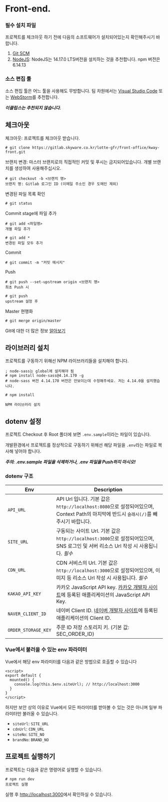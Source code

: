 # Front-end.

### 필수 설치 파일

프로젝트를 체크아웃 하기 전에 다음의 소프트웨어가 설치되어있는지 확인해주시기 바랍니다.

1. [Git SCM](https://git-scm.com/)
2. [NodeJS](https://nodejs.org/ko/): NodeJS는 14.17.0 LTS버전을 설치하는 것을 추천합니다.
    npm 버전은 6.14.13

### 소스 편집 툴

소스 편집 툴은 어느 툴을 사용해도 무방합니다. 팀 차원에서는 [Visual Studio Code](https://code.visualstudio.com/) 또는 [WebStorm](https://www.jetbrains.com/ko-kr/webstorm/)를 추천합니다.

***이클립스는 추천되지 않습니다.***

## 체크아웃

체크아웃: 프로젝트를 체크아웃 받습니다.
```console
# git clone https://gitlab.skyware.co.kr/lotte-gfr/front-office/kway-front.git
```

브랜치 변경: 마스터 브랜치로의 직접적인 커밋 및 푸시는 금지되어있습니다. 개별 브랜치를 생성하여 사용해주십시오.

```console
# git checkout -b <브랜치 명>
브랜치 명: Gitlab 로그인 ID (이메일 주소인 경우 도메인 제외)
```

변경된 파일 목록 확인
```console
# git status
```

Commit stage에 파일 추가
```console
# git add <파일명>
개별 파일 추가

# git add *
변경된 파일 모두 추가
```

Commit
```console
# git commit -m "커밋 메시지"
```

Push
```console
# git push --set-upstream origin <브랜치 명>
최초 Push 시

# git push
upstream 설정 후
```

Master 현행화
```console
# git merge origin/master
```

Git에 대한 더 많은 정보 [알아보기](https://git-scm.com/book/ko/v2)

## 라이브러리 설치

프로젝트를 구동하기 위해선 NPM 라이브러리들을 설치해야 합니다.

```console
; node-sass는 global에 설치해야 됨
# npm install node-sass@4.14.170 -g
# node-sass 버전 4.14.170 버전은 안보이는데 수정해주세요. 저는 4.14.0을 설치했습니다.

# npm install

NPM 라이브러리 설치
```

## dotenv 설정

프로젝트 Checkout 후 Root 폴더에 보면 `.env.sample`이라는 파일이 있습니다.

개발환경에서 프로젝트를 정상적으로 구동하기 위해선 해당 파일을 `.env`라는 파일로 복사해 넣어야 합니다.

***주의: .env.sample 파일을 삭제하거나, .env 파일을 Push하지 마시오!***

### dotenv 구조

| Env | Description |
| --- | ----------- |
| `API_URL` | API Url 입니다. 기본 값은 `http://localhost:8080`으로 설정되어있으며, Context Path의 마지막에 반드시 `슬래시(/)`를 빼 주시기 바랍니다.|
| `SITE_URL` | 구동되는 사이트 Url. 기본 값은 `http://localhost:3000`으로 설정되어있으며, SNS 로그인 및 서버 리소스 Url 작성 시 사용됩니다. *필수* |
| `CDN_URL` | CDN 서비스의 Url. 기본 값은 `http://localhost:3000`으로 설정되어있으며, 이미지 등 리소스 Url 작성 시 사용됩니다. *필수* |
| `KAKAO_API_KEY` | 카카오 JavaScript API key. [카카오 개발자 사이트](https://developers.kakao.com/)에 등록된 애플리케이션의 JavaScript API Key. |
| `NAVER_CLIENT_ID` | 네이버 Client ID. [네이버 개발자 사이트](https://developers.naver.com/main/)에 등록된 애플리케이션의 Client ID. |
| `ORDER_STORAGE_KEY` | 주문 ID 저장 스토리지 키. (기본 값: SEC_ORDER_ID) |

### Vue에서 불러올 수 있는 env 파라미터

Vue에서 해당 env 파라미터를 다음과 같은 방법으로 호출할 수 있습니다

```vue
<script>
export default {
  mounted() {
    console.log(this.$env.siteUrl); // http://localhost:3000
  }
}
</script>
```

하지만 보안 상의 이유로 Vue에서 모든 파라미터를 받아볼 수 있는 것은 아니며 일부 파라미터만 불러올 수 있습니다.

* `siteUrl`: `SITE_URL`
* `cdnUrl`: `CDN_URL`
* `siteNo`: `SITE_NO`
* `brandNo`: `BRAND_NO`

## 프로젝트 실행하기

프로젝트는 다음과 같은 명령어로 실행할 수 있습니다.
```console
# npm run dev
프로젝트 실행
```

실행 후 [http://localhost:3000](http://localhost:3000)에서 확인하실 수 있습니다.
